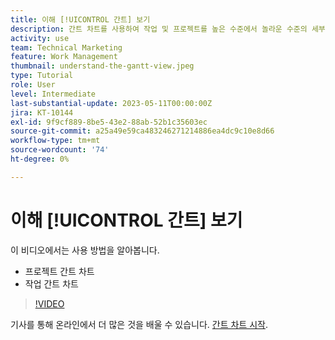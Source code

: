 ```yaml
---
title: 이해 [!UICONTROL 간트] 보기
description: 간트 차트를 사용하여 작업 및 프로젝트를 높은 수준에서 놀라운 수준의 세부 정보로 빠르게 보는 방법에 대해 알아봅니다.
activity: use
team: Technical Marketing
feature: Work Management
thumbnail: understand-the-gantt-view.jpeg
type: Tutorial
role: User
level: Intermediate
last-substantial-update: 2023-05-11T00:00:00Z
jira: KT-10144
exl-id: 9f9cf889-8be5-43e2-88ab-52b1c35603ec
source-git-commit: a25a49e59ca483246271214886ea4dc9c10e8d66
workflow-type: tm+mt
source-wordcount: '74'
ht-degree: 0%

---
```


# 이해 [!UICONTROL 간트] 보기

이 비디오에서는 사용 방법을 알아봅니다.

* 프로젝트 간트 차트
* 작업 간트 차트

>[!VIDEO](https://video.tv.adobe.com/v/3419304/?quality=12&learn=on)

기사를 통해 온라인에서 더 많은 것을 배울 수 있습니다. [간트 차트 시작](https://experienceleague.adobe.com/docs/workfront/using/manage-work/the-gantt-chart/gantt-chart-overview/get-started-with-gantt.html?lang=en).
